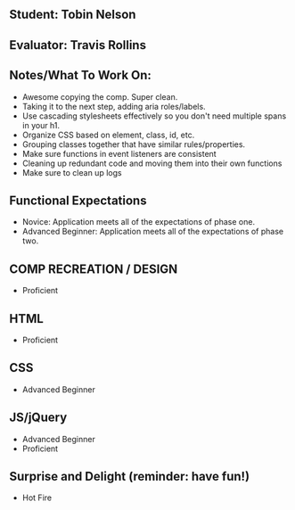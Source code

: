## Student: Tobin Nelson
## Evaluator: Travis Rollins
## Notes/What To Work On:

* Awesome copying the comp.  Super clean.
* Taking it to the next step, adding aria roles/labels.
* Use cascading stylesheets effectively so you don't need multiple spans in your h1.
* Organize CSS based on element, class, id, etc.
* Grouping classes together that have similar rules/properties.
* Make sure functions in event listeners are consistent
* Cleaning up redundant code and moving them into their own functions
* Make sure to clean up logs

## Functional Expectations

* Novice: Application meets all of the expectations of phase one.  
* Advanced Beginner: Application meets all of the expectations of phase two.   


## COMP RECREATION / DESIGN

* Proficient  

## HTML

* Proficient  

## CSS

* Advanced Beginner  

## JS/jQuery

* Advanced Beginner  
* Proficient  

## Surprise and Delight (reminder: have fun!)

* Hot Fire  